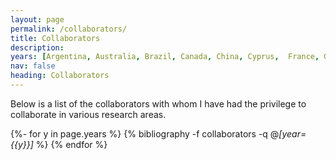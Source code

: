```yaml
---
layout: page
permalink: /collaborators/
title: Collaborators
description:  
years: [Argentina, Australia, Brazil, Canada, China, Cyprus,  France, Germany, Greece,  India, Netherlands, New Zealand, Singapore, Switzerland, Turkey, UK, USA]
nav: false
heading: Collaborators
---
```


<div class="publications">


Below is a list of the collaborators with whom I have had the privilege to collaborate in various research areas.

{%- for y in page.years %}
  {% bibliography -f collaborators -q @*[year={{y}}]* %}
{% endfor %}

</div>

